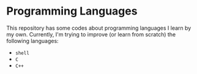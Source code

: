 # Programming Languages
This repository has some codes about programming languages I learn by my own. Currently, I'm trying to improve (or learn from scratch) the following languages:
- `shell`
- `C`
- `C++`
